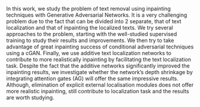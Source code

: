 In this work, we study the problem of text removal using inpainting techniques with Generative Adversarial Networks. It is a very challenging problem due to the fact that can be divided into 2 separate, that of text localization and that of inpainting the localized texts. We try several approaches to the problem, starting with the well-studied supervised training to study their results and improvements. We then try to take advantage of great inpainting success of conditional adversarial techniques using a cGAN. Finally, we use additive text localization networks to contribute to more realistically inpainting by facilitating the text localization task. Despite the fact that the additive networks significantly improved the inpainting results, we investigate whether the network’s depth shrinkage by integrating attention gates (AG) will offer the same impressive results. Although, elimination of explicit external localisation modules does not offer more realistic inpainting, still contribute to localization task and the results are worth studying.